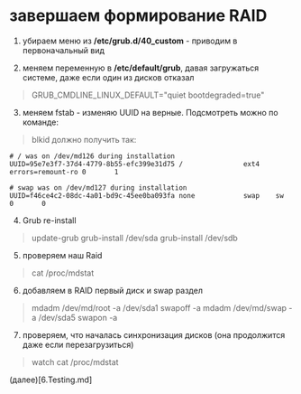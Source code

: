 # завершаем формирование RAID
1. убираем меню из **/etc/grub.d/40_custom** - приводим в первоначальный вид

2. меняем переменную в **/etc/default/grub**, давая загружаться системе, даже если один из дисков отказал
  > GRUB_CMDLINE_LINUX_DEFAULT="quiet bootdegraded=true"

3. меняем fstab - изменяю UUID на верные. Подсмотреть можно по команде:
  > blkid
должно получить так:
```
# / was on /dev/md126 during installation
UUID=95e7e3f7-37d4-4779-8b55-efc399e31d75 /               ext4    errors=remount-ro 0       1

# swap was on /dev/md127 during installation
UUID=f46ce4c2-08dc-4a01-bd9c-45ee0ba093fa none            swap    sw              0       0
```

4. Grub re-install
  > update-grub
  > grub-install /dev/sda
  > grub-install /dev/sdb

5. проверяем наш Raid
  > cat /proc/mdstat

6. добавляем в RAID первый диск и swap раздел
  > mdadm /dev/md/root -a /dev/sda1
  > swapoff -a
  > mdadm /dev/md/swap -a /dev/sda5
  > swapon -a

7. проверяем, что началась синхронизация дисков (она продолжится даже если перезагрузиться)
> watch cat /proc/mdstat

(далее)[6.Testing.md]
